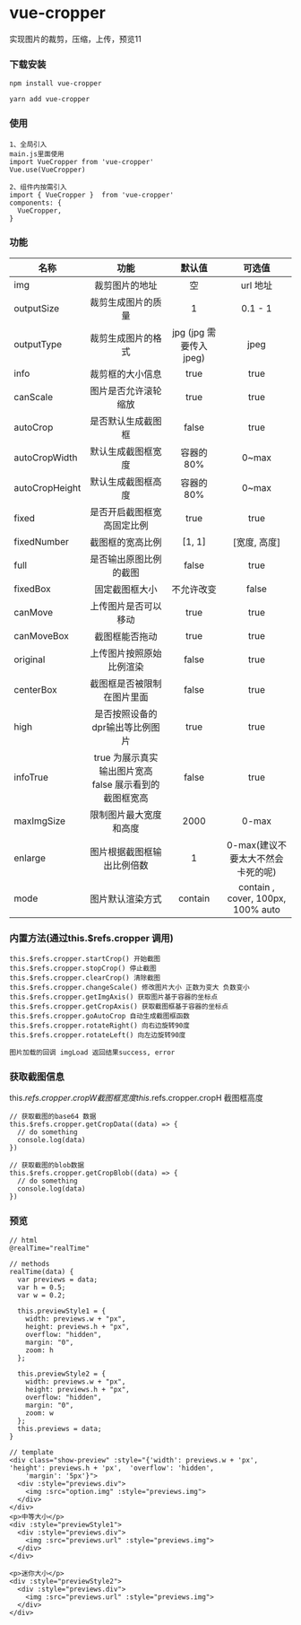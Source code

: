 # vue-cropper
实现图片的裁剪，压缩，上传，预览11
### 下载安装
```
npm install vue-cropper

yarn add vue-cropper
```
### 使用
```
1、全局引入
main.js里面使用
import VueCropper from 'vue-cropper' 
Vue.use(VueCropper)

2、组件内按需引入
import { VueCropper }  from 'vue-cropper' 
components: {
  VueCropper,
}
```

### 功能
名称|功能|默认值|可选值
--|:--:|:--:|:--:
img|裁剪图片的地址|空|url 地址 || base64 || blob
outputSize|裁剪生成图片的质量|1|0.1 - 1
outputType|裁剪生成图片的格式|jpg (jpg 需要传入jpeg)|jpeg || png || webp
info|裁剪框的大小信息|true|true || false
canScale|图片是否允许滚轮缩放|true|true || false
autoCrop|是否默认生成截图框|false|true || false
autoCropWidth|默认生成截图框宽度|容器的80%|0~max
autoCropHeight|默认生成截图框高度|容器的80%|0~max
fixed|是否开启截图框宽高固定比例|true|true | false
fixedNumber|截图框的宽高比例|[1, 1]|[宽度, 高度]
full|是否输出原图比例的截图|false|true | false
fixedBox|固定截图框大小|不允许改变|false|true | false
canMove|上传图片是否可以移动|true|true | false
canMoveBox|截图框能否拖动|true|true | false
original|上传图片按照原始比例渲染|false|true | false
centerBox|截图框是否被限制在图片里面|false|true | false
high|是否按照设备的dpr输出等比例图片|true|true | false
infoTrue|true 为展示真实输出图片宽高 false 展示看到的截图框宽高|false|true | false
maxImgSize|限制图片最大宽度和高度|2000|0-max
enlarge|图片根据截图框输出比例倍数|1|0-max(建议不要太大不然会卡死的呢)
mode|图片默认渲染方式|contain|contain , cover, 100px, 100% auto

### 内置方法(通过this.$refs.cropper 调用)
```
this.$refs.cropper.startCrop() 开始截图
this.$refs.cropper.stopCrop() 停止截图
this.$refs.cropper.clearCrop() 清除截图
this.$refs.cropper.changeScale() 修改图片大小 正数为变大 负数变小
this.$refs.cropper.getImgAxis() 获取图片基于容器的坐标点
this.$refs.cropper.getCropAxis() 获取截图框基于容器的坐标点
this.$refs.cropper.goAutoCrop 自动生成截图框函数
this.$refs.cropper.rotateRight() 向右边旋转90度
this.$refs.cropper.rotateLeft() 向左边旋转90度

图片加载的回调 imgLoad 返回结果success, error
```
### 获取截图信息

this.$refs.cropper.cropW 截图框宽度
this.$refs.cropper.cropH 截图框高度
```
// 获取截图的base64 数据
this.$refs.cropper.getCropData((data) => {
  // do something
  console.log(data)  
})

// 获取截图的blob数据
this.$refs.cropper.getCropBlob((data) => {
  // do something
  console.log(data)  
})
```
### 预览
```
// html
@realTime="realTime"

// methods
realTime(data) {
  var previews = data;
  var h = 0.5;
  var w = 0.2;

  this.previewStyle1 = {
    width: previews.w + "px",
    height: previews.h + "px",
    overflow: "hidden",
    margin: "0",
    zoom: h
  };

  this.previewStyle2 = {
    width: previews.w + "px",
    height: previews.h + "px",
    overflow: "hidden",
    margin: "0",
    zoom: w
  };
  this.previews = data;
}

// template
<div class="show-preview" :style="{'width': previews.w + 'px', 'height': previews.h + 'px',  'overflow': 'hidden',
    'margin': '5px'}">
  <div :style="previews.div">
    <img :src="option.img" :style="previews.img">
  </div>
</div>
<p>中等大小</p>
<div :style="previewStyle1"> 
  <div :style="previews.div">
    <img :src="previews.url" :style="previews.img">
  </div>
</div>

<p>迷你大小</p>
<div :style="previewStyle2"> 
  <div :style="previews.div">
    <img :src="previews.url" :style="previews.img">
  </div>
</div>
```
